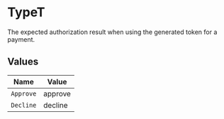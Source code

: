 # TypeT

The expected authorization result when using the generated token for a payment.


## Values

| Name      | Value     |
| --------- | --------- |
| `Approve` | approve   |
| `Decline` | decline   |
